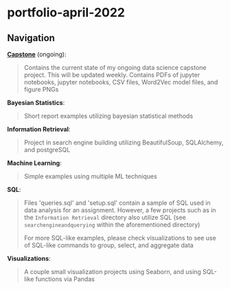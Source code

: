 # portfolio-april-2022

## Navigation

[**Capstone**](https://github.com/aleksa-kostic/portfolio-april-2022/tree/main/Capstone%20(ongoing)) (ongoing):
> Contains the current state of my ongoing data science capstone project. This will be updated weekly. Contains PDFs of jupyter notebooks, jupyter notebooks, CSV files, Word2Vec model files, and figure PNGs

**Bayesian Statistics**:
> Short report examples utilizing bayesian statistical methods

**Information Retrieval**:
> Project in search engine building utilizing BeautifulSoup, SQLAlchemy, and postgreSQL

**Machine Learning**:
> Simple examples using multiple ML techniques

**SQL**:
> Files 'queries.sql' and 'setup.sql' contain a sample of SQL used in data analysis for an assignment. However, a few projects such as in the ```Information Retrieval``` directory also utilize SQL (see ```searchengineandquerying``` within the aforementioned directory)
> 
> For more SQL-like examples, please check visualizations to see use of SQL-like commands to group, select, and aggregate data

**Visualizations**:
> A couple small visualization projects using Seaborn, and using SQL-like functions via Pandas

